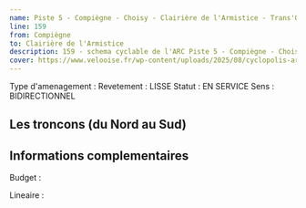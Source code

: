 ```yaml
---
name: Piste 5 - Compiègne - Choisy - Clairière de l'Armistice - Trans'Oise Eurovélo 3 - La Scandibérique:5 - Rive gauche - Pont Neuf - Zone industrielle Nord 
line: 159
from: Compiègne
to: Clairière de l'Armistice 
description: 159 - schema cyclable de l'ARC Piste 5 - Compiègne - Choisy - Clairière de l'Armistice: - Trans Oise:Eurovélo 3 - La Scandibérique 5 - Rive gauche - Pont Neuf - Zone industrielle Nord 
cover: https://www.velooise.fr/wp-content/uploads/2025/08/cyclopolis-arc-159.jpg
---
```

Type d'amenagement : 
Revetement : LISSE
Statut : EN SERVICE
Sens : BIDIRECTIONNEL
## Les troncons (du Nord au Sud)

## Informations complementaires

Budget  : 

Lineaire :

